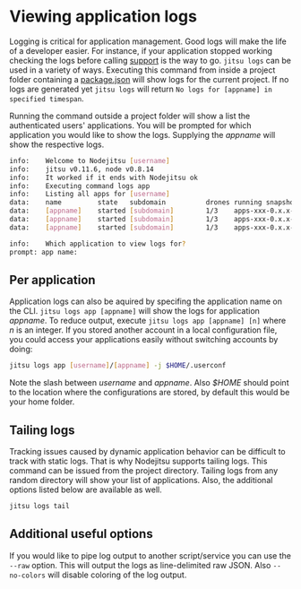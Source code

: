 # Viewing application logs

Logging is critical for application management. Good logs will make the life of
a developer easier. For instance, if your application stopped working checking
the logs before calling [support][support] is the way to go. `jitsu logs` can be
used in a variety of ways. Executing this command from inside a project folder
containing a [package.json][package] will show logs for the current project. If
no logs are generated yet `jitsu logs` will return `No logs for [appname] in
specified timespan`.

Running the command outside a project folder will show a list the authenticated
users' applications. You will be prompted for which application you would like
to show the logs. Supplying the *appname* will show the respective logs.

```bash
info:    Welcome to Nodejitsu [username]
info:    jitsu v0.11.6, node v0.8.14
info:    It worked if it ends with Nodejitsu ok
info:    Executing command logs app
info:    Listing all apps for [username]
data:    name         state   subdomain          drones running snapshot
data:    [appname]    started [subdomain]        1/3    apps-xxx-0.x.x-xx.tgz
data:    [appname]    started [subdomain]        1/3    apps-xxx-0.x.x-xx.tgz
data:    [appname]    started [subdomain]        1/3    apps-xxx-0.x.x-xx.tgz

info:    Which application to view logs for?
prompt: app name:
```

## Per application

Application logs can also be aquired by specifing the application name on the
CLI. `jitsu logs app [appname]` will show the logs for application *appname*.
To reduce output, execute `jitsu logs app [appname] [n]` where *n* is an
integer. If you stored another account in a local configuration file, you could
access your applications easily without switching accounts by doing:

```bash
jitsu logs app [username]/[appname] -j $HOME/.userconf
```

Note the slash between *username* and *appname*. Also *$HOME* should point to the
location where the configurations are stored, by default this would be your home
folder.

## Tailing logs

Tracking issues caused by dynamic application behavior can be difficult to track
with static logs. That is why Nodejitsu supports tailing logs. This command can
be issued from the project directory. Tailing logs from any random directory will
show your list of applications. Also, the additional options listed below
are available as well.

```bash
jitsu logs tail
```

## Additional useful options

If you would like to pipe log output to another script/service you can use the
`--raw` option. This will output the logs as line-delimited raw JSON. Also
`--no-colors` will disable coloring of the log output.

[package]: /appendix/package-json/
[support]: /support/
[meta:title]: <> (Viewing logs)

